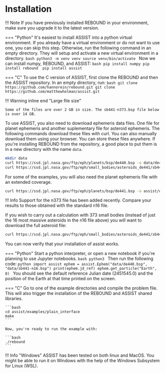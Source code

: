 # Installation

!!! Note 
    If you have previously installed REBOUND in your environment, make sure you upgrade it to the latest version.

=== "Python"
    It's easiest to install ASSIST into a python virtual environment. If you already have a virtual environment or do not want to use one, you can skip this step. Otherwise, run the following command in an empty directory. They will setup and activate a new virtual environment in a directory. 
    ```bash
    python3 -m venv venv
    source venv/bin/activate
    ```
    Now we can install numpy, REBOUND, and ASSIST:
    ```bash
    pip install numpy
    pip install rebound 
    pip install assist
    ```

=== "C"
    To use the C version of ASSIST, first clone the REBOUND and then the ASSIST repository. In an empty directory, run:
    ```bash
    git clone https://github.com/hannorein/rebound.git
    git clone https://github.com/matthewholman/assist.git
    ```

!!! Warning inline end "Large file size"

    Some of the files are over 2 GB in size. The sb441-n373.bsp file below is over 14 GB.

To use ASSIST, you also need to download ephemeris data files. One file for planet ephemeris and another suplementary file for asteroid ephemeris. The following commands download these files with curl. You can also manually download them using your browser. You can store these files anywhere. If you're installing REBOUND from the repository, a good place to put them is in a new directory with the name `data`.

```bash
mkdir data
curl https://ssd.jpl.nasa.gov/ftp/eph/planets/bsp/de440.bsp -o data/de440.bsp
curl https://ssd.jpl.nasa.gov/ftp/eph/small_bodies/asteroids_de441/sb441-n16.bsp -o data/sb441-n16.bsp
```

For some of the examples, you will also need the planet ephemeris file with an extended coverage.

```bash
curl https://ssd.jpl.nasa.gov/ftp/eph/planets/bsp/de441.bsp -o assist/data/de441.bsp
```

!!! Info 
    Support for the n373 file has been added recently. Compare your results to those obtained with the standard n16 file.

If you wish to carry out a calculation with 373 small bodies (instead of just the 16 most massive asteroids in the  n16 file above) you will want to
download the full asteroid file:

```bash
curl https://ssd.jpl.nasa.gov/ftp/eph/small_bodies/asteroids_de441/sb441-n373.bsp -o data/sb441-n373.bsp
```

You can now verify that your installation of assist works.


=== "Python"
    Start a python interpreter, or open a new notebook if you're planning to use Jupyter notebooks.
    ```bash
    python3
    ```
    Then run the following code:
    ```python
    import assist
    ephem = assist.Ephem("data/de440.bsp", "data/sb441-n16.bsp")
    print(ephem.jd_ref)
    ephem.get_particle("Earth", 0)
    ```
    You should see the default reference Julian date (2451545.0) and the position of the Earth at that time printed on the screen.

=== "C"
    Go to one of the example directories and compile the problem file. This will also trigger the installation of the REBOUND and ASSIST shared libraries.

    ```bash
    cd assist/examples/plain_interface
    make
    ```

    Now, you're ready to run the example with:

    ```bash
    ./rebound
    ```

!!! Info "Windows"
    ASSIST has been tested on both linux and MacOS. You might be able to run it on Windows with the help of the Windows Subsystem for Linux (WSL). 

